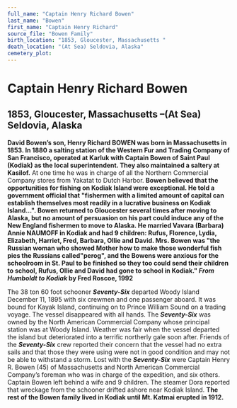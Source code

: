 ```yaml
---
full_name: "Captain Henry Richard Bowen"
last_name: "Bowen"
first_name: "Captain Henry Richard"
source_file: "Bowen Family"
birth_location: "1853, Gloucester, Massachusetts "
death_location: "(At Sea) Seldovia, Alaska"
cemetery_plot: 
---
```

# Captain Henry Richard Bowen

## 1853, Gloucester, Massachusetts –(At Sea) Seldovia, Alaska

**David Bowen’s son, Henry Richard BOWEN was born in Massachusetts in
1853. In 1880 a salting station of the Western Fur and Trading Company
of San Francisco, operated at Karluk with Captain Bowen of Saint Paul
(Kodiak) as the local superintendent. They also maintained a saltery at
Kasilof.** At one time he was in charge of all the Northern Commercial
Company stores from Yakatat to Dutch Harbor. **Bowen believed that the
opportunities for fishing on Kodiak Island were exceptional. He told a
government official that "fishermen with a limited amount of capital can
establish themselves most readily in a lucrative business on Kodiak
Island…". Bowen returned to Gloucester several times after moving to
Alaska, but no amount of persuasion on his part could induce any of the
New England fishermen to move to Alaska. He married Vavara (Barbara)
Annie NAUMOFF in Kodiak and had 9 children: Rufus, Florence, Lydia,
Elizabeth, Harriet, Fred, Barbara, Ollie and David. Mrs. Bowen was "the
Russian woman who showed Mother how to make those wonderful fish pies
the Russians called"perog", and the Bowens were anxious for the
schoolroom in St. Paul to be finished so they too could send their
children to school, Rufus, Ollie and David had gone to school in
Kodiak." *From Humboldt to Kodiak* by Fred Roscoe, 1992**

The 38 ton 60 foot schooner ***Seventy-Six*** departed Woody Island
December 11, 1895 with six crewmen and one passenger aboard. It was
bound for Kayak Island, continuing on to Prince William Sound on a
trading voyage. The vessel disappeared with all hands. The
***Seventy-Six*** was owned by the North American Commercial Company
whose principal station was at Woody Island. Weather was fair when the
vessel departed the island but deteriorated into a terrific northerly
gale soon after. Friends of the ***Seventy-Six*** crew reported their
concern that the vessel had no extra sails and that those they were
using were not in good condition and may not be able to withstand a
storm. Lost with the ***Seventy-Six*** were Captain Henry R. Bowen (45)
of Massachusetts and North American Commercial Company’s foreman who was
in charge of the expedition, and six others. Captain Bowen left behind a
wife and 9 children. The steamer Dora reported that wreckage from the
schooner drifted ashore near Kodiak Island. **The rest of the Bowen
family lived in Kodiak until Mt. Katmai erupted in 1912.**


